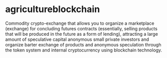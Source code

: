 # agricultureblockchain
Commodity crypto-exchange that allows you to organize a marketplace (exchange) for concluding futures contracts (essentially, selling products that will be produced in the future as a form of lending), attracting a large amount of speculative capital anonymous small private investors and organize barter exchange of products and anonymous speculation through the token system and internal cryptocurrency using blockchain technology.
